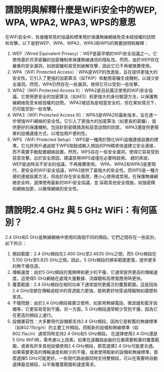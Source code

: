 
# 請說明與解釋什麼是WiFi安全中的WEP, WPA, WPA2, WPA3, WPS的意思
在WiFi安全中，有幾種常見的協議和標準用於保護無線網絡免受未經授權的訪問和攻擊。以下是對WEP、WPA、WPA2、WPA3和WPS的簡要說明和解釋：
1. WEP（Wired Equivalent Privacy）：WEP是最早期的WiFi安全協議之一。它使用基於共享密鑰的加密機制來保護無線通信的隱私性。然而，由於WEP存在嚴重的安全漏洞，如弱密鑰和易受到破解攻擊，因此它已不再被推薦使用。
2. WPA（WiFi Protected Access）：WPA是WEP的改進版，旨在提供更強大的安全性。它引入了更強的加密算法（如TKIP）和動態密鑰生成機制，以減少安全漏洞。然而，WPA仍然存在一些漏洞，使得它可以受到一些攻擊。
3. WPA2（WiFi Protected Access II）：WPA2是目前廣泛使用的WiFi安全協議。它使用更安全的加密算法（如AES）和更強大的身份驗證方法，以保護無線網絡免受未經授權的訪問。 WPA2被認為是相當安全的，但在某些情況下，仍可能受到一些攻擊。
4. WPA3（WiFi Protected Access III）：WPA3是WPA2的最新版本，旨在進一步增強WiFi網絡的安全性。它引入了更強大的加密算法（如更長的密鑰），提供更好的保護機制，包括針對密碼猜測和惡意訪問的防禦。 WPA3還提供更簡單的設備連接方式，以增加用戶便利性。
5. WPS（WiFi Protected Setup）：WPS是一種用於簡化WiFi設備連接設置的標準。它允許用戶通過按下WPS按鈕或輸入預設的PIN碼來快速建立安全連接，而不需要手動配置網絡設置。然而，WPS存在一些安全漏洞，使得它容易受到惡意攻擊。出於安全原因，建議禁用WPS或僅在必要時啟用。
總的來說，WEP是過時且不安全的協議，不再推薦使用。 WPA、WPA2和WPA3是更現代、更安全的WiFi安全協議，WPA3提供了最強大的安全性。而WPS是一種方便的連接設置方法，但由於存在安全風險，應小心使用或禁用。在保護無線網絡安全時，選擇使用最新的WiFi安全協議，並
採取其他安全措施，如強密碼和網絡加密，以確保網絡的安全性。

# 請說明2.4 GHz 與 5 GHz WiFi：有何區別？
2.4 GHz和5 GHz是無線網絡中使用的兩個不同的頻段。它們之間存在一些區別，如下所示：
1. 頻段範圍：2.4 GHz頻段在2.400 GHz至2.4835 GHz之間，而5 GHz頻段在5.150 GHz至5.825 GHz之間。因此，5 GHz頻段的頻率範圍更寬，提供更多的無干擾信道。
2. 傳輸速度：由於5 GHz頻段的寬頻帶和更少的干擾，它通常提供更高的傳輸速度。這使得5 GHz網絡在處理大量數據、流媒體和高帶寬應用時更快。
3. 覆蓋範圍：2.4 GHz頻段在相同功率下通常提供更廣泛的覆蓋範圍。這是因為2.4 GHz信號在傳輸過程中的穿透能力更強，能夠更好地穿過障礙物如牆壁和家具。
4. 干擾問題：由於2.4 GHz頻段被廣泛使用，如家用無線電話、微波爐和藍牙設備等，它更容易受到干擾。另一方面，5 GHz頻段通常較少受到干擾，因為它在更高的頻段上運行。
5. 設備兼容性：大多數現代設備都支持2.4 GHz頻段，因為它是較舊的無線標準（如802.11b/g/n）的主要工作頻段。而較新的設備和無線標準（如802.11ac/n）通常同時支持2.4 GHz和5 GHz頻段。
在選擇使用2.4 GHz還是5 GHz WiFi時，需考慮以上因素。如果在遠離路由器的位置需要較廣的覆蓋範圍，或者有許多其他設備使用2.4 GHz頻段，那麼選擇2.4 GHz可能更合適。如果需要更高的傳輸速度和較少的干擾，或者使用較新的設備和無線標準，那麼選擇5 GHz可能更好。一些現代路由器同時支持雙頻段，可以在需要時自動選擇最佳頻段，以平衡覆蓋範圍和速度需求。

